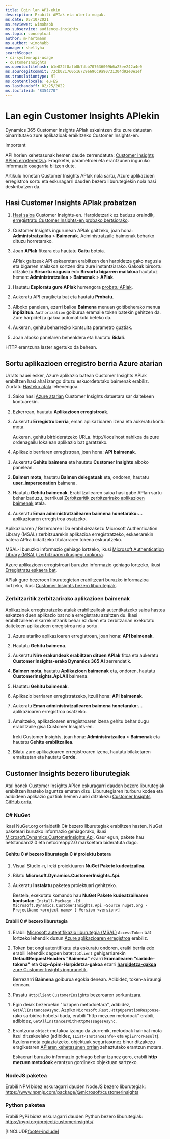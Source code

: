 ```yaml
---
title: Egin lan API-ekin
description: Erabili APIak eta ulertu mugak.
ms.date: 05/10/2021
ms.reviewer: wimohabb
ms.subservice: audience-insights
ms.topic: conceptual
author: m-hartmann
ms.author: wimohabb
manager: shellyha
searchScope:
- ci-system-api-usage
- customerInsights
ms.openlocfilehash: b1e022f8afb8b7dbb707636009b6a25ee242a4e0
ms.sourcegitcommit: 73cb021760516729e696c9a90731304d92e0e1ef
ms.translationtype: MT
ms.contentlocale: eu-ES
ms.lasthandoff: 02/25/2022
ms.locfileid: "8354770"
---
```

# <a name="work-with-customer-insights-apis"></a>Lan egin Customer Insights APIekin

Dynamics 365 Customer Insights APIak eskaintzen ditu zure datuetan oinarritutako zure aplikazioak eraikitzeko Customer Insights-en.

> [!IMPORTANT]
> API horien xehetasunak hemen daude zerrendatuta: [Customer Insights APIen erreferentzia](https://developer.ci.ai.dynamics.com/api-details#api=CustomerInsights). Eragiketei, parametroei eta erantzunen inguruko informazio osagarria biltzen dute.

Artikulu honetan Customer Insights APIak nola sartu, Azure aplikazioen erregistroa sortu eta eskuragarri dauden bezero liburutegiekin nola hasi deskribatzen da.

## <a name="get-started-trying-the-customer-insights-apis"></a>Hasi Customer Insights APIak probatzen

1. [Hasi saioa](https://home.ci.ai.dynamics.com) Customer Insights-en. Harpidetzarik ez baduzu oraindik, [erregistratu Customer Insights-en probako bertsiorako](https://aka.ms/tryci).

1. Customer Insights ingurunean APIak gaitzeko, joan hona: **Administratzailea** > **Baimenak**. Administratzaile baimenak beharko dituzu horretarako.

1. Joan **APIak** fitxara eta hautatu **Gaitu** botoia.    
 
   APIak gaitzeak API eskaeretan erabiltzen den harpidetza gako nagusia eta bigarren mailakoa sortzen ditu zure instantziarako. Gakoak birsortu ditzakezu **Birsortu nagusia** edo **Birsortu bigarren mailakoa** hautatuz hemen: **Administratzailea** > **Baimenak** > **APIak**.

<!--  :::image type="content" source="media/enable-apis.gif" alt-text="Enable Customer Insights APIs."::: -->

1. Hautatu **Esploratu gure APIak** hurrengora [probatu APIak](https://developer.ci.ai.dynamics.com/api-details#api=CustomerInsights&operation=Get-all-instances).

1. Aukeratu API eragiketa bat eta hautatu **Probatu**.

1. Alboko panelean, ezarri balioa **Baimena** menuan goitibeherako menua **inplizitua**. `Authorization` goiburua eramaile token batekin gehitzen da. Zure harpidetza gakoa automatikoki beteko da.
  
1. Aukeran, gehitu beharrezko kontsulta parametro guztiak.

1. Joan alboko panelaren behealdera eta hautatu **Bidali**.

HTTP erantzuna laster agertuko da behean.

<!--   :::image type="content" source="media/try-apis.gif" alt-text="How to test the APIs."::: -->

## <a name="create-a-new-app-registration-in-the-azure-portal"></a>Sortu aplikazioen erregistro berria Azure atarian

Urrats hauei esker, Azure aplikazio batean Customer Insights APIak erabiltzen hasi ahal izango dituzu eskuordetutako baimenak erabiliz. Ziurtatu [Hasteko atala](#get-started-trying-the-customer-insights-apis) lehenengoa.

1. Saioa hasi [Azure atarian](https://portal.azure.com) Customer Insights datuetara sar daitekeen kontuarekin.

1. Ezkerrean, hautatu **Aplikazioen erregistroak**.

1. Aukeratu **Erregistro berria**, eman aplikazioaren izena eta aukeratu kontu mota.
 
   Aukeran, gehitu birbideratzeko URLa. http://localhost nahikoa da zure ordenagailu lokalean aplikazio bat garatzeko.

1. Aplikazio berriaren erregistroan, joan hona: **API baimenak**.

<!--   :::image type="content" source="media/app-registration-1.gif" alt-text="How to set API permissions in App registration."::: -->

1. Aukeratu **Gehitu baimena** eta hautatu **Customer Insights** alboko panelean.

1. **Baimen mota**, hautatu **Baimen delegatuak** eta, ondoren, hautatu **user_impersonation** baimena.

1. Hautatu **Gehitu baimenak**. Erabiltzailearen saioa hasi gabe APIan sartu behar baduzu, berrikusi [Zerbitzaritik zerbitzarirako aplikazioen baimenak](#server-to-server-application-permissions) atala.

1. Aukeratu **Eman administratzailearen baimena honetarako:...** aplikazioaren erregistroa osatzeko.

Aplikazioaren / Bezeroaren IDa erabil dezakezu Microsoft Authentication Library (MSAL) zerbitzuarekin aplikazioa erregistratzeko, eskaerarekin batera APIra bidaltzeko titularraren tokena eskuratzeko.

<!-- :::image type="content" source="media/grant-admin-consent.gif" alt-text="How to grant admin consent."::: -->

MSAL-i buruzko informazio gehiago lortzeko, ikusi [Microsoft Authentication Library (MSAL) zerbitzuaren ikuspegi orokorra](/azure/active-directory/develop/msal-overview).

Azure aplikazioen erregistroari buruzko informazio gehiago lortzeko, ikusi [Erregistratu eskaera bat](/azure/active-directory/develop/quickstart-register-app.md#register-an-application).

APIak gure bezeroen liburutegietan erabiltzeari buruzko informazioa lortzeko, ikusi [Customer Insights bezero liburutegiak](#customer-insights-client-libraries).

### <a name="server-to-server-application-permissions"></a>Zerbitzaritik zerbitzarirako aplikazioen baimenak

[Aplikazioak erregistratzeko atalak](#create-a-new-app-registration-in-the-azure-portal) erabiltzaileak autentikatzeko saioa hastea eskatzen duen aplikazio bat nola erregistratu azaltzen du. Ikasi erabiltzaileen elkarrekintzarik behar ez duen eta zerbitzarian exekutatu daitekeen aplikazioen erregistroa nola sortu.

1. Azure atariko aplikazioaren erregistroan, joan hona: **API baimenak**.

1. Hautatu **Gehitu baimena**. 

1. Aukeratu **Nire erakundeak erabiltzen dituen APIak** fitxa eta aukeratu **Customer Insights-erako Dynamics 365 AI** zerrendatik. 

1. **Baimen mota**, hautatu **Aplikazioen baimenak** eta, ondoren, hautatu **CustomerInsights.Api.All** baimena.

1. Hautatu **Gehitu baimenak**.

1. Aplikazio berriaren erregistratzeko, itzuli hona: **API baimenak**.

1. Aukeratu **Eman administratzailearen baimena honetarako:...** aplikazioaren erregistroa osatzeko.

 <!--  :::image type="content" source="media/grant-admin-consent.gif" alt-text="How to grant admin consent."::: -->

1. Amaitzeko, aplikazioaren erregistroaren izena gehitu behar dugu erabiltzaile gisa Customer Insights-en.  
   
   Ireki Customer Insights, joan hona: **Administratzailea** > **Baimenak** eta hautatu **Gehitu erabiltzailea**.

1. Bilatu zure aplikazioaren erregistroaren izena, hautatu bilaketaren emaitzetan eta hautatu **Gorde**.

## <a name="customer-insights-client-libraries"></a>Customer Insights bezero liburutegiak

Atal honek Customer Insights APIen eskuragarri dauden bezero liburutegiak erabiltzen hasteko laguntza ematen dizu. Liburutegiaren iturburu kodea eta adibideen aplikazio guztiak hemen aurki ditzakezu [Customer Insights GitHub orria](https://github.com/microsoft/Dynamics365-CustomerInsights-Client-Libraries). 

### <a name="c-nuget"></a>C# NuGet

Ikasi NuGet.org orrialdetik C# bezero liburutegiak erabiltzen hasten. NuGet paketeari buruzko informazio gehiagorako, ikusi [Microsoft.Dynamics.CustomerInsights.Api](https://www.nuget.org/packages/Microsoft.Dynamics.CustomerInsights.Api/). Gaur egun, pakete hau netstandard2.0 eta netcoreapp2.0 markoetara bideratuta dago.

#### <a name="add-the-c-client-library-to-a-c-project"></a>Gehitu C # bezero liburutegia C # proiektu batera

1. Visual Studio-n, ireki proiektuaren **NuGet Pakete kudeatzailea**.

1. Bilatu **Microsoft.Dynamics.CustomerInsights.Api**.

1. Aukeratu **Instalatu** paketea proiektuari gehitzeko.
 
   Bestela, exekutatu komando hau **NuGet Pakete kudeatzailearen kontsolan**: `Install-Package -Id Microsoft.Dynamics.CustomerInsights.Api -Source nuget.org -ProjectName <project name> [-Version <version>]`

 <!--  :::image type="content" source="media/visual-studio-nuget-package.gif" alt-text="Add NuGet package to Visual Studio project."::: -->

#### <a name="use-the-c-client-library"></a>Erabili C # bezero liburutegia

1. Erabili [Microsoft autentifikazio liburutegia (MSAL)](/azure/active-directory/develop/msal-overview) `AccessToken` bat lortzeko lehendik duzun [Azure aplikazioaren erregistroa](#create-a-new-app-registration-in-the-azure-portal) erabiliz.

1. Token bat ongi autentifikatu eta eskuratu ondoren, eraiki berria edo erabili lehendik dagoen bat`HttpClient` gehigarriarekin **DefaultRequestHeaders "Baimena"** ezarri **Eramailearen "sarbide-tokena"** eta **Ocp-Apim-Harpidetza-gakoa** ezarri [**harpidetza-gakoa** zure Customer Insights ingurunetik](#get-started-trying-the-customer-insights-apis).   
 
   Berrezarri **Baimena** goiburua egokia denean. Adibidez, token-a iraungi denean.

1. Pasatu `HttpClient` `CustomerInsights` bezeroaren sorkuntzara.

<!--   :::image type="content" source="media/httpclient-sample.png" alt-text="Sample of httpclient."::: -->

1. Egin deiak bezeroekin "luzapen metodoetara", adibidez, `GetAllInstancesAsync`. Azpiko `Microsoft.Rest.HttpOperationResponse`-rako sarbidea hobetsi bada, erabili "http mezuen metodoak" erabili, adibidez, `GetAllInstancesWithHttpMessagesAsync`.

1. Erantzuna `object` motakoa izango da ziurrenik, metodoak hainbat mota itzul ditzakeelako (adibidez, `IList<InstanceInfo>` eta `ApiErrorResult`). Itzulera mota egiaztatzeko, objektuak segurtasunez bihur ditzakezu eragiketaren [APIaren xehetasunen orrian](https://developer.ci.ai.dynamics.com/api-details#api=CustomerInsights) zehaztutako erantzun motara.    
   
   Eskaerari buruzko informazio gehiago behar izanez gero, erabili **http mezuen metodoak** erantzun gordineko objektuan sartzeko.

### <a name="nodejs-package"></a>NodeJS paketea

Erabili NPM bidez eskuragarri dauden NodeJS bezero liburutegiak: https://www.npmjs.com/package/@microsoft/customerinsights

### <a name="python-package"></a>Python paketea

Erabili PyPi bidez eskuragarri dauden Python bezero liburutegiak: https://pypi.org/project/customerinsights/

[!INCLUDE[footer-include](../includes/footer-banner.md)]
